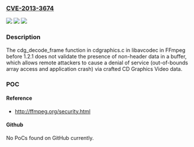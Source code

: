 ### [CVE-2013-3674](https://cve.mitre.org/cgi-bin/cvename.cgi?name=CVE-2013-3674)
![](https://img.shields.io/static/v1?label=Product&message=n%2Fa&color=blue)
![](https://img.shields.io/static/v1?label=Version&message=n%2Fa&color=blue)
![](https://img.shields.io/static/v1?label=Vulnerability&message=n%2Fa&color=brighgreen)

### Description

The cdg_decode_frame function in cdgraphics.c in libavcodec in FFmpeg before 1.2.1 does not validate the presence of non-header data in a buffer, which allows remote attackers to cause a denial of service (out-of-bounds array access and application crash) via crafted CD Graphics Video data.

### POC

#### Reference
- http://ffmpeg.org/security.html

#### Github
No PoCs found on GitHub currently.


